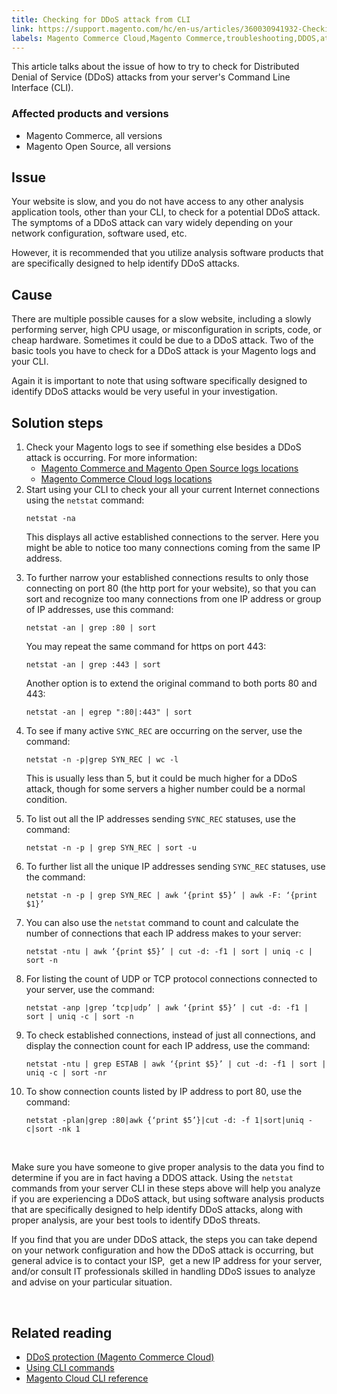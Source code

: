 ```yaml
---
title: Checking for DDoS attack from CLI
link: https://support.magento.com/hc/en-us/articles/360030941932-Checking-for-DDoS-attack-from-CLI
labels: Magento Commerce Cloud,Magento Commerce,troubleshooting,DDOS,attack,netstat,grep
---
```


<p>This article talks about the issue of how to try to check for Distributed Denial of Service (DDoS) attacks from your server's Command Line Interface (CLI).</p>
<h3>Affected products and versions</h3>
<ul>
<li>Magento Commerce, all versions</li>
<li>Magento Open Source, all versions</li>
</ul>
<h2>Issue</h2>
<p>Your website is slow, and you do not have access to any other analysis application tools, other than your CLI, to check for a potential DDoS attack.  The symptoms of a DDoS attack can vary widely depending on your network configuration, software used, etc.</p>
<p>However, it is recommended that you utilize analysis software products that are specifically designed to help identify DDoS attacks.</p>
<h2>Cause</h2>
<p>There are multiple possible causes for a slow website, including a slowly performing server, high CPU usage, or misconfiguration in scripts, code, or cheap hardware. Sometimes it could be due to a DDoS attack. Two of the basic tools you have to check for a DDoS attack is your Magento logs and your CLI.</p>
<p>Again it is important to note that using software specifically designed to identify DDoS attacks would be very useful in your investigation.</p>
<h2>Solution steps</h2>
<ol>
<li>Check your Magento logs to see if something else besides a DDoS attack is occurring. For more information:
<ul>
<li><a href="https://devdocs.magento.com/guides/v2.3/config-guide/cli/logging.html">Magento Commerce and Magento Open Source logs locations</a></li>
<li><a href="https://devdocs.magento.com/guides/v2.3/cloud/trouble/environments-logs.html">Magento Commerce Cloud logs locations</a></li>
</ul>
</li>
<li>Start using your CLI to check your all your current Internet connections using the <code>netstat</code> command:
<pre><code>netstat -na</code></pre>
This displays all active established connections to the server. Here you might be able to notice too many connections coming from the same IP address.</li>
<li>
<p>To further narrow your established connections results to only those connecting on port 80 (the http port for your website), so that you can sort and recognize too many connections from one IP address or group of IP addresses, use this command:</p>
<pre><code>netstat -an | grep :80 | sort</code></pre>
<p>You may repeat the same command for https on port 443:</p>
<pre><code>netstat -an | grep :443 | sort</code></pre>
<p>Another option is to extend the original command to both ports 80 and 443:</p>
<pre><code>netstat -an | egrep ":80|:443" | sort</code></pre>
</li>
<li>To see if many active <code>SYNC_REC</code> are occurring on the server, use the command:
<pre><code>netstat -n -p|grep SYN_REC | wc -l</code></pre>
This is usually less than 5, but it could be much higher for a DDoS attack, though for some servers a higher number could be a normal condition.</li>
<li>
<p>To list out all the IP addresses sending <code>SYNC_REC</code> statuses, use the command:</p>
<pre><code>netstat -n -p | grep SYN_REC | sort -u</code></pre>
</li>
<li>To further list all the unique IP addresses sending <code>SYNC_REC</code> statuses, use the command:
<pre><code>netstat -n -p | grep SYN_REC | awk ‘{print $5}’ | awk -F: ‘{print $1}’</code></pre>
</li>
<li>You can also use the <code>netstat</code> command to count and calculate the number of connections that each IP address makes to your server:
<pre><code>netstat -ntu | awk ‘{print $5}’ | cut -d: -f1 | sort | uniq -c | sort -n</code></pre>
</li>
<li>For listing the count of UDP or TCP protocol connections connected to your server, use the command:
<pre><code>netstat -anp |grep ‘tcp|udp’ | awk ‘{print $5}’ | cut -d: -f1 | sort | uniq -c | sort -n</code></pre>
</li>
<li>To check established connections, instead of just all connections, and display the connection count for each IP address, use the command:
<pre><code>netstat -ntu | grep ESTAB | awk ‘{print $5}’ | cut -d: -f1 | sort | uniq -c | sort -nr</code></pre>
</li>
<li>To show connection counts listed by IP address to port 80, use the command:
<pre><code>netstat -plan|grep :80|awk {‘print $5’}|cut -d: -f 1|sort|uniq -c|sort -nk 1</code></pre>
</li>
</ol>
<p> </p>
<p>Make sure you have someone to give proper analysis to the data you find to determine if you are in fact having a DDOS attack. Using the <code>netstat</code> commands from your server CLI in these steps above will help you analyze if you are experiencing a DDoS attack, but using software analysis products that are specifically designed to help identify DDoS attacks, along with proper analysis, are your best tools to identify DDoS threats.</p>
<p>If you find that you are under DDoS attack, the steps you can take depend on your network configuration and how the DDoS attack is occurring, but general advice is to contact your ISP,  get a new IP address for your server, and/or consult IT professionals skilled in handling DDoS issues to analyze and advise on your particular situation. </p>
<p> </p>
<h2>Related reading</h2>
<ol>
</ol><ul>
<li><a href="https://devdocs.magento.com/guides/v2.3/cloud/cdn/cloud-fastly.html#ddos-protection">DDoS protection (Magento Commerce Cloud)</a></li>
<li><a href="https://devdocs.magento.com/guides/v2.3/config-guide/deployment/pipeline/example/cli.html">Using CLI commands</a></li>
<li><a href="https://devdocs.magento.com/guides/v2.3/cloud/reference/cli-ref-topic.html">Magento Cloud CLI reference</a></li>
</ul>
